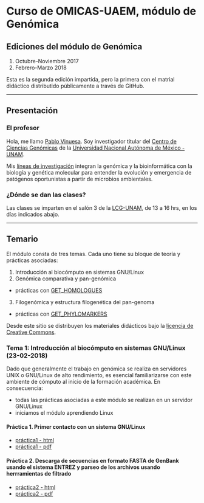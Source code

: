# Curso de OMICAS-UAEM, m&oacute;dulo de Gen&oacute;mica

## Ediciones del m&oacute;dulo de Gen&oacute;mica

1. Octubre-Noviembre 2017
1. Febrero-Marzo 2018

Esta es la segunda edición impartida, pero la primera con el matrial did&aacute;ctico 
distributido p&uacute;blicamente a trav&eacute;s de GitHub.

***
 
## Presentación

### El profesor
Hola, me llamo [Pablo Vinuesa](http://www.ccg.unam.mx/~vinuesa/). Soy investigador titular del 
[Centro de Ciencias Gen&oacute;micas](http://www.ccg.unam.mx) de la 
[Universidad Nacional Aut&oacute;noma de M&eacute;xico - UNAM](http://www.unam.mx/).

Mis [l&iacute;neas de investigaci&oacute;n](http://www.ccg.unam.mx/~vinuesa/research.html) 
integran la genómica y la bioinformática con la biología y genética molecular para entender 
la evolución y emergencia de patógenos oportunistas a partir de microbios ambientales.

### ¿Dónde se dan las clases?
Las clases se imparten en el sal&oacute;n 3 de la [LCG-UNAM](http://www.lcg.unam.mx), de 13 a 16 hrs, en los d&iacute;as indicados abajo.

***

## Temario

El  m&oacute;dulo consta de tres temas. Cada uno tiene su bloque de teor&iacute;a y pr&aacute;cticas asociadas:

1. Introducci&oacute;n al bioc&oacute;mputo en sistemas GNU/Linux
2. Gen&oacute;mica comparativa y pan-gen&oacute;mica
 + prácticas con [GET_HOMOLOGUES](https://github.com/eead-csic-compbio/get_homologues)
3. Filogen&oacute;mica y estructura filogenética del pan-genoma
 +  prácticas con [GET_PHYLOMARKERS](https://github.com/vinuesa/get_phylomarkers)

Desde este sitio se distribuyen los materiales did&aacute;cticos bajo la [licencia de
Creative Commons](https://creativecommons.org/).

### Tema 1: Introducci&oacute;n al bioc&oacute;mputo en sistemas GNU/Linux (23-02-2018)

Dado que generalmente el trabajo en genómica se realiza en servidores UNIX o GNU/Linux de alto rendimiento, 
es esencial familiarizarse con este ambiente de cómputo al inicio de la formación académica. 
En consecuencia:

- todas las prácticas asociadas a este módulo se realizan en un servidor GNU/Linux
- iniciamos el módulo aprendiendo Linux

#### Pr&aacute;ctica 1. Primer contacto con un sistema GNU/Linux
- [pr&aacute;ctica1 - html](https://vinuesa.github.io/intro2phyloinfo/intro2linux/)
- [pr&aacute;ctica1 - pdf](https://github.com/vinuesa/intro2phyloinfo/tree/master/docs/intro2linux/working_with_linux_commands.pdf)

#### Pr&aacute;ctica 2. Descarga de secuencias en formato FASTA de GenBank usando el sistema ENTREZ y parseo de los archivos usando herrramientas de filtrado
- [pr&aacute;ctica2 - html](https://vinuesa.github.io/intro2phyloinfo/practica2_parseo_fastas/)
- [pr&aacute;ctica2 - pdf](https://github.com/vinuesa/intro2phyloinfo/tree/master/docs/practica2_parseo_fastas/ejercicio_parseo_fastas_ENTREZ.pdf)


